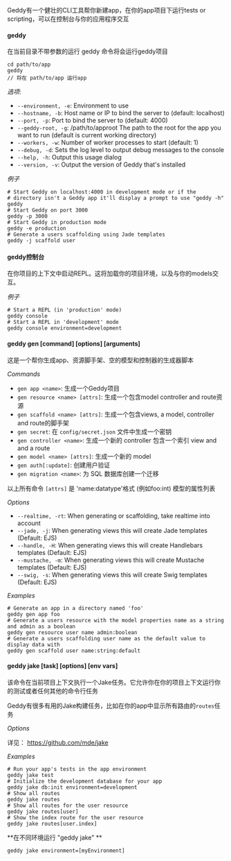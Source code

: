 Geddy有一个健壮的CLI工具帮你新建app，在你的app项目下运行tests or scripting，可以在控制台与你的应用程序交互
#### geddy

在当前目录不带参数的运行 geddy 命令将会运行geddy项目

```
cd path/to/app
geddy
// 将在 path/to/app 运行app
```

*选项*:

- `--environment, -e`: Environment to use
- `--hostname, -b`: Host name or IP to bind the server to (default: localhost)
- `--port, -p`: Port to bind the server to (default: 4000)
- `--geddy-root, -g`: /path/to/approot The path to the root for the app you want to run (default is current working directory)
- `--workers, -w`: Number of worker processes to start (default: 1)
- `--debug, -d`: Sets the log level to output debug messages to the console
- `--help, -h`: Output this usage dialog
- `--version, -v`: Output the version of Geddy that's installed

*例子*

```
# Start Geddy on localhost:4000 in development mode or if the
# directory isn't a Geddy app it'll display a prompt to use "geddy -h"
geddy
# Start Geddy on port 3000
geddy -p 3000
# Start Geddy in production mode
geddy -e production
# Generate a users scaffolding using Jade templates
geddy -j scaffold user

```

#### geddy控制台

在你项目的上下文中启动REPL。这将加载你的项目环境，以及与你的models交互。

*例子*

```
# Start a REPL (in 'production' mode)
geddy console
# Start a REPL in 'development' mode
geddy console environment=development
```

#### geddy gen [command] [options] [arguments]

这是一个帮你生成app、资源脚手架、空的模型和控制器的生成器脚本

*Commands*

- `gen app <name>`: 生成一个Geddy项目
- `gen resource <name> [attrs]`: 生成一个包含model controller and route资源
- `gen scaffold <name> [attrs]`: 生成一个包含views, a model, controller and route的脚手架
- `gen secret`: 在 `config/secret.json` 文件中生成一个密钥
- `gen controller <name>`: 生成一个新的 controller 包含一个索引 view and and a route
- `gen model <name> [attrs]`: 生成一个新的 model
- `gen auth[:update]`: 创建用户验证
- `gen migration <name>`: 为 SQL 数据库创建一个迁移

以上所有命令 `[attrs]` 是 'name:datatype'格式 (例如foo:int) 模型的属性列表

*Options*

- `--realtime, -rt`: When generating or scaffolding, take realtime into account
- `--jade, -j`: When generating views this will create Jade templates (Default: EJS)
- `--handle, -H`: When generating views this will create Handlebars templates (Default: EJS)
- `--mustache, -m`: When generating views this will create Mustache templates (Default: EJS)
- `--swig, -s`: When generating views this will create Swig templates (Default: EJS)

*Examples*

```
# Generate an app in a directory named 'foo'
geddy gen app foo
# Generate a users resource with the model properties name as a string and admin as a boolean
geddy gen resource user name admin:boolean
# Generate a users scaffolding user name as the default value to display data with
geddy gen scaffold user name:string:default

```

#### geddy jake [task] [options] [env vars]

该命令在当前项目上下文执行一个Jake任务。它允许你在你的项目上下文运行你的测试或者任何其他的命令行任务

Geddy有很多有用的Jake构建任务，比如在你的app中显示所有路由的`routes`任务

*Options*

详见： https://github.com/mde/jake

*Examples*

```
# Run your app's tests in the app environment
geddy jake test
# Initialize the development database for your app
geddy jake db:init environment=development
# Show all routes
geddy jake routes
# Show all routes for the user resource
geddy jake routes[user]
# Show the index route for the user resource
geddy jake routes[user.index]
```

**在不同环境运行 "geddy jake" ** 

```
geddy jake environment=[myEnvironment]
```

